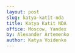 ```yaml
---
layout: post
slug: katya-katit-nda
title: Katya Katit NDA
office: Moscow, Yandex
by: Alexander Artemenko
author: Katya Voidenko
---
```

